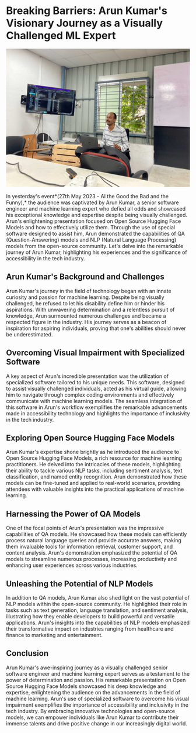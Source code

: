 # Breaking Barriers: Arun Kumar's Visionary Journey as a Visually Challenged ML Expert

![IMG_1430.jpg](assets/images/breaking-barriers-arun-kumars-visionary-journey-visually-challenged-ml-expert.jpg)

In yesterday's event*(27th May 2023 - AI the Good the Bad and the Funny),* the audience was captivated by Arun Kumar, a senior software engineer and machine learning expert who defied all odds and showcased his exceptional knowledge and expertise despite being visually challenged. Arun's enlightening presentation focused on Open Source Hugging Face Models and how to effectively utilize them. Through the use of special software designed to assist him, Arun demonstrated the capabilities of QA (Question-Answering) models and NLP (Natural Language Processing) models from the open-source community. Let's delve into the remarkable journey of Arun Kumar, highlighting his experiences and the significance of accessibility in the tech industry.

## Arun Kumar's Background and Challenges

Arun Kumar's journey in the field of technology began with an innate curiosity and passion for machine learning. Despite being visually challenged, he refused to let his disability define him or hinder his aspirations. With unwavering determination and a relentless pursuit of knowledge, Arun surmounted numerous challenges and became a respected figure in the industry. His journey serves as a beacon of inspiration for aspiring individuals, proving that one's abilities should never be underestimated.

## Overcoming Visual Impairment with Specialized Software

A key aspect of Arun's incredible presentation was the utilization of specialized software tailored to his unique needs. This software, designed to assist visually challenged individuals, acted as his virtual guide, allowing him to navigate through complex coding environments and effectively communicate with machine learning models. The seamless integration of this software in Arun's workflow exemplifies the remarkable advancements made in accessibility technology and highlights the importance of inclusivity in the tech industry.

## Exploring Open Source Hugging Face Models

Arun Kumar's expertise shone brightly as he introduced the audience to Open Source Hugging Face Models, a rich resource for machine learning practitioners. He delved into the intricacies of these models, highlighting their ability to tackle various NLP tasks, including sentiment analysis, text classification, and named entity recognition. Arun demonstrated how these models can be fine-tuned and applied to real-world scenarios, providing attendees with valuable insights into the practical applications of machine learning.

## Harnessing the Power of QA Models

One of the focal points of Arun's presentation was the impressive capabilities of QA models. He showcased how these models can efficiently process natural language queries and provide accurate answers, making them invaluable tools for information retrieval, customer support, and content analysis. Arun's demonstration emphasized the potential of QA models to streamline numerous processes, increasing productivity and enhancing user experiences across various industries.

## Unleashing the Potential of NLP Models

In addition to QA models, Arun Kumar also shed light on the vast potential of NLP models within the open-source community. He highlighted their role in tasks such as text generation, language translation, and sentiment analysis, illustrating how they enable developers to build powerful and versatile applications. Arun's insights into the capabilities of NLP models emphasized their transformative impact on industries ranging from healthcare and finance to marketing and entertainment.

## Conclusion

Arun Kumar's awe-inspiring journey as a visually challenged senior software engineer and machine learning expert serves as a testament to the power of determination and passion. His remarkable presentation on Open Source Hugging Face Models showcased his deep knowledge and expertise, enlightening the audience on the advancements in the field of machine learning. Arun's use of specialized software to overcome his visual impairment exemplifies the importance of accessibility and inclusivity in the tech industry. By embracing innovative technologies and open-source models, we can empower individuals like Arun Kumar to contribute their immense talents and drive positive change in our increasingly digital world.
